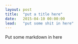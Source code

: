 ```yaml
---
layout: post
title:  "put a title here"
date:   2015-04-10 00:00:00
lead:   "put some shit in here"
---
```


Put some markdown in here